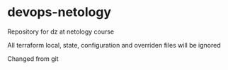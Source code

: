 # devops-netology

Repository for dz at netology course

All terraform local, state, configuration and overriden files will be ignored

Changed from git